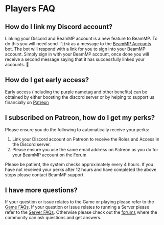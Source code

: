 # Players FAQ

## How do I link my Discord account?
Linking your Discord and BeamMP account is a new feature to BeamMP. To do this you will need send `!link` as a message to the [BeamMP Accounts](https://discordapp.com/channels/@me/1201234743568634026/) bot.
The bot will respond with a link for you to sign into your BeamMP account. Simply sign in with your BeamMP account, once done you will receive a second message saying that it has successfully linked your accounts. 🎉

## How do I get early access?

Early access (including the purple nametag and other benefits) can be obtained by either boosting the discord server or by helping to support us financially on [Patreon](https://patreon.com/BeamMP)

## I subscribed on Patreon, how do I get my perks?

Please ensure you do the following to automatically receive your perks:

1. Link your Discord account on Patreon to receive the Roles and Access in the Discord server.
2. Please ensure you use the same email address on Patreon as you do for your BeamMP account on the [Forum](https://forum.beammp.com/).

Please be patient, the system checks approximately every 4 hours. If you have not received your perks after 12 hours and have completed the above steps please contact BeamMP support.

## I have more questions?

If your question or issue relates to the Game or playing please refer to the [Game FAQs](support/game-faq.md). 
If your question or issue relates to running a Server please refer to the [Server FAQs](support/server-faq.md).
Otherwise please check out the [forums](https://forum.beammp.com/c/faq/35) where the community can ask questions and get answers.